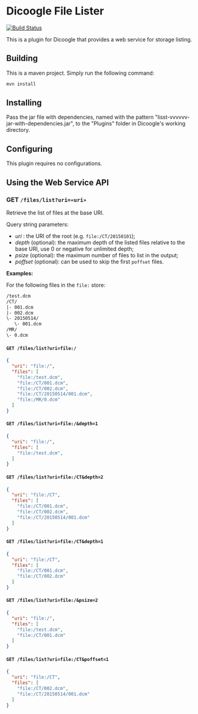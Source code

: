 Dicoogle File Lister
====================

[![Build Status](https://travis-ci.org/Enet4/dicoogle-list.svg?branch=master)](https://travis-ci.org/Enet4/dicoogle-list)

This is a plugin for Dicoogle that provides a web service for storage listing.

Building
---------

This is a maven project. Simply run the following command:

```sh
mvn install
```

Installing
----------

Pass the jar file with dependencies, named with the pattern "lisst-vvvvvv-jar-with-dependencies.jar",
to the "Plugins" folder in Dicoogle's working directory.

Configuring
-----------

This plugin requires no configurations.

Using the Web Service API
-------------------------

### **GET** `/files/list?uri=«uri»`

Retrieve the list of files at the base URI.

Query string parameters:

  - _uri_ : the URI of the root (e.g. `file:/CT/20150101`);
  - _depth_ (optional): the maximum depth of the listed files relative to the base URI, use 0 or negative for unlimited depth;
  - _psize_ (optional): the maximum number of files to list in the output;
  - _poffset_ (optional): can be used to skip the first `poffset` files.

**Examples:**

For the following files in the `file:` store:

```txt
/test.dcm
/CT/
|- 001.dcm
|- 002.dcm
\- 20150514/
   \- 001.dcm
/MR/
\- 0.dcm
```

#### `GET /files/list?uri=file:/`

```json
{
  "uri": "file:/",
  "files": [
    "file:/test.dcm",
    "file:/CT/001.dcm",
    "file:/CT/002.dcm",
    "file:/CT/20150514/001.dcm",
    "file:/MR/0.dcm"
  ]
}
```

#### `GET /files/list?uri=file:/&depth=1`

```json
{
  "uri": "file:/",
  "files": [
    "file:/test.dcm",
  ]
}
```

#### `GET /files/list?uri=file:/CT&depth=2`

```json
{
  "uri": "file:/CT",
  "files": [
    "file:/CT/001.dcm",
    "file:/CT/002.dcm",
    "file:/CT/20150514/001.dcm"
  ]
}
```

#### `GET /files/list?uri=file:/CT&depth=1`

```json
{
  "uri": "file:/CT",
  "files": [
    "file:/CT/001.dcm",
    "file:/CT/002.dcm"
  ]
}
```

#### `GET /files/list?uri=file:/&psize=2`

```json
{
  "uri": "file:/",
  "files": [
    "file:/test.dcm",
    "file:/CT/001.dcm"
  ]
}
```

#### `GET /files/list?uri=file:/CT&poffset=1`

```json
{
  "uri": "file:/CT",
  "files": [
    "file:/CT/002.dcm",
    "file:/CT/20150514/001.dcm"
  ]
}
```

